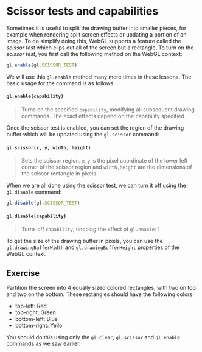 # Scissor tests and capabilities

Sometimes it is useful to split the drawing buffer into smaller pieces, for example when rendering split screen effects or updating a portion of an image.  To do simplify doing this, WebGL supports a feature called the *scissor test* which clips out all of the screen but a rectangle.  To turn on the *scissor test*, you first call the following method on the WebGL context:

```javascript
gl.enable(gl.SCISSOR_TEST)
```

We will use this `gl.enable` method many more times in these lessons.  The basic usage for the command is as follows:

#### `gl.enable(capability)`

> Turns on the specified `capability`, modifying all subsequent drawing commands. The exact effects depend on the capability specified.

Once the scissor test is enabled, you can set the region of the drawing buffer which will be updated using the `gl.scissor` command:

#### `gl.scissor(x, y, width, height)`

> Sets the scissor region. `x,y` is the pixel coordinate of the lower left corner of the scissor region and `width,height` are the dimensions of the scissor rectangle in pixels.

When we are all done using the scissor test, we can turn it off using the `gl.disable` command:

```javascript
gl.disable(gl.SCISSOR_TEST)
```

#### `gl.disable(capability)`

> Turns off `capability`, undoing the effect of `gl.enable()`

To get the size of the drawing buffer in pixels, you can use the `gl.drawingBufferWidth` and `gl.drawingBufferHeight` properties of the WebGL context.

## Exercise

Partition the screen into 4 equally sized colored rectangles, with two on top and two on the bottom.  These rectangles should have the following colors:

* top-left: Red
* top-right: Green
* bottom-left: Blue
* bottom-right: Yello

You should do this using only the `gl.clear`, `gl.scissor` and `gl.enable` commands as we saw earlier.